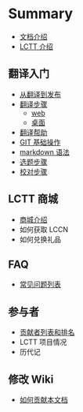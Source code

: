 # Summary

* [文档介绍](index.md)
* [LCTT 介绍](intro/lctt.md)

## 翻译入门
* [从翻译到发布](guide/zero2one.md)
* [翻译步骤](guide/translate_procedures.md)
	* [web](guide/ops_web.md)
	* [桌面](guide/ops_local.md)
* [翻译帮助](guide/help/)  <!-- 如常见词列表 -->
* [GIT 基础操作](tutorials/gitbasic.md)
* [markdown 语法](tutorials/markdown.md)
* [选题步骤](guide/topics.md)
* [校对步骤](guide/proofread.md)

## LCTT 商城
* [商城介绍](online-store/intro.md)
* 如何获取 LCCN
* 如何兑换礼品

## FAQ
* [常见问题列表](faq/faq.md)

## 参与者
* [贡献者列表和排名](contributors/list.md)
* LCTT 项目情况
* 历代记

## 修改 Wiki
* [如何贡献本文档](edit-this-document.md)
